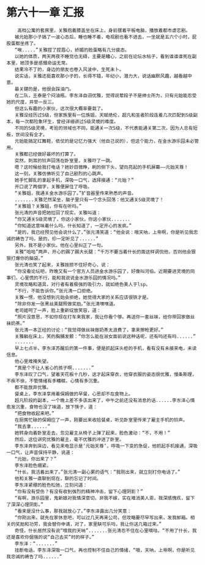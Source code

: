 # 第六十一章 汇报
        高档公寓的套房里，关雅抱着膝盖坐在床上，身前摆着平板电脑，播放着都市虐恋剧。
       被元始那小子搞了一波心态后，睡也睡不着，电视剧也看不进去，一坐就是五六个小时，屁股蛋都坐疼了。
       “唉.....”关雅捏了捏眉心，娇媚的脸蛋略有几分疲态。
       以她的体质，两天两夜不睡觉也无碍，主要是糟心，之前在论坛水帖子，看到谁谁谁死在副本里，她顶多是感慨命运无常。
       结果冷不丁的，身边的朋友也卷入风波中，生死未卜。
       说实话，关雅还挺喜欢那小子的，长得不错，年纪小，潜力大，说话幽默风趣，越看越中意。
       最关键的是，他很会踩油门。
       在二队，王泰是个闷油瓶，李东泽自诩优雅，觉得说荤段子不是绅士所为，只有元始能忍受她的尺度，并举一反三。
       但这么有趣的小家伙，这次很大概率要栽了。
       关雅没经历过S级，但家族里有一位族姐，天赋绝伦，超凡和圣者阶段连着几次匹配到S级副本，每一次都险象环生，曾经详细讲过S级灵境的难度。
       不同的S级灵境，考验的领域也不同，能通关一次S级，不代表能通关第二次，因为人总有短板，世间没有全才。
       元始能搞定红舞鞋，依仗的是记忆力强大（他自己说的），但这个能力，在金水游乐园未必管用。
       关雅都已经做好最坏的打算了。
       突然，刺耳的铃声回荡在卧室里，关雅吓了一跳。
       嗯？这时候给我打电话？她妙目微睁，刷的侧下头，望向亮起的手机屏幕——元始天尊！
       这一刻，关雅仿佛听见了自己剧烈的心跳声。
       她手忙脚乱的拿起手机，深吸一口气，选择接通：“元始？”
       开口说了两個字，关雅便屏住了呼吸。
       “关雅姐，我通关金水游乐园了。”扩音器里传来熟悉的声音。
       .......关雅茫然呆坐，脑子里只有一个念头回荡：他又通关S级灵境了！
       “关雅姐？关雅姐，你有在听吗。”
       张元清的声音把她拉回了现实，关雅叫道：
       “你又通关S级灵境了，你这小家伙，你这小家伙.......
       “你知道这意味着什么吗，什长知道了，一定开心的发疯。”
       “是的，我已经预见他会说什么了，”张元清笑道：“他会说：哦天呐，上帝啊，你是听见我忠诚的祷告了吗，是的，伱一定听见了......”
       另外，我不是小家伙。他在心里纠正了一句。
       关雅“哈哈”两声，开心的踢了踢大长腿：“千万不要当着什长的面这样调侃他，否则他会狠狠打爆你的脑袋。”
       张元清也笑了起来，关雅按捺不住好奇心，说：
       “你没看论坛吧，昨晚又有一个官方人员进金水游乐园了，好像叫河伯。近期要进灵境的同事们，心里慌的不行，能和我说说金水游乐园的情况吗。”
       灵境攻略和道具，对行者有着极强的吸引力，就如绝色美人于lsp。
       “不行，不能告诉你。”张元清一口拒绝。
       关雅一愣，他没想到元始会拒绝，她觉得大家的关系应该很铁才是。
       “除非你发一张黑丝美腿照做奖励。”张元清嘿嘿道。
       老司姬呵了一声，脸上重新绽放笑容，道：
       “照片没意思，不如你现在打车来我家，我让你看个够。再送你一套丝袜，给你带回家做丝袜奶茶。”
       张元清一本正经的讨论：“我觉得做丝袜做奶茶太浪费了，拿来擦枪更好。”
       关雅躺在床上，笑的胸脯发颤：“你怎么能在淑女面前说这种话呢，还有吗还有吗......”
       .......
       早上七点半，李东泽苏醒后的第一件事，便是抓起床头柜的手机，看有没有未接来电，未读信息。
       他心里难掩失望。
       “真是个不让人省心的孩子啊.......”
       李东泽叹了口气，望着天花板十几秒，这才起床穿衣，他穿衣服的姿态很优雅，慢条斯理，不疾不徐，不管情绪有多糟糕，心情有多沉重。
       都不能放弃优雅。
       餐桌上，李东泽享用着保姆做的早餐，心思却不在食物上。
       超凡阶段的副本，一个晚上差不多该出来了，中午之前还没有消息的话......李东泽心情愈发沉重，食物也没了味道，放下筷子，道：
       “把食物收起来吧。”
       在厨房忙碌的保姆应了一声，刚要出来收拾餐桌，听见卧室里传来了雇主手机的铃声。
       “我去拿......”
       她转身向着卧室走去，忽见雇主从椅子上弹了起来，脸色激动：“不，不用！”
       然后，这位讲究优雅的雇主，毫不优雅的冲进了卧室。
       李东泽奔到床边，看见来电显示是‘元始天尊’，呼吸一下变的急促，他抓起手机接通，深吸一口气，让声音保持平静，说道：
       “元始，你出来了？”
       李东泽脸色绷紧。
       “什长，我活着出来了。”张元清一副心累的语气：“我刚出来，就立刻打你电话了。”
       他和关雅一直聊到现在，聊的忘记了时间。
       李东泽紧绷的脸色松弛，立刻问道：
       “你有没有受伤？有没有收到强烈的精神冲击，留下心理阴影？”
       “有啊，游乐园里，鬼新娘对我情深意切，非我不嫁，实在难消美人恩，我深感愧疚，留下了深深心理阴影。”
       “看来是没什么事，那我就放心了。”李东泽露出几分笑意：
       “你刚出来，就先在家休息吧，可以过几天再来公司，但攻略要尽早写出来，发我邮箱。相关的奖励和功劳，我会替你申请，对了，家里缺可乐吗，我让你送几箱过来。”
       奇怪，什长居然没有说“哦我的天呐”.......张元清忍不住在心里嘀咕，“不用了什长，我还是喜欢你倔强的说“自己去买”时的样子。”
       李东泽：“.......”
       挂断电话，李东泽深吸一口气，再也控制不住自己的情绪，“哦，天呐，上帝啊，你是听见我忠诚的祷告了吗......”